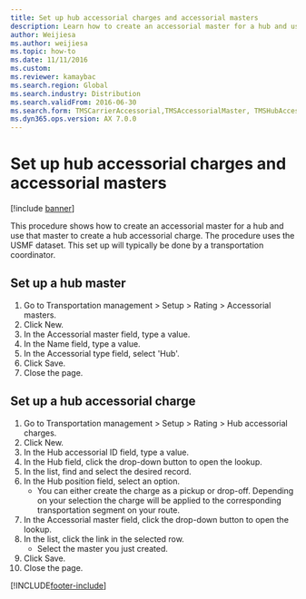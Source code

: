 ```yaml
--- 
title: Set up hub accessorial charges and accessorial masters
description: Learn how to create an accessorial master for a hub and use that master to create a hub accessorial charge, including step-by-step processes. 
author: Weijiesa
ms.author: weijiesa
ms.topic: how-to
ms.date: 11/11/2016
ms.custom: 
ms.reviewer: kamaybac 
ms.search.region: Global
ms.search.industry: Distribution
ms.search.validFrom: 2016-06-30
ms.search.form: TMSCarrierAccessorial,TMSAccessorialMaster, TMSHubAccessorial
ms.dyn365.ops.version: AX 7.0.0 
---
```


# Set up hub accessorial charges and accessorial masters

[!include [banner](../../includes/banner.md)]

This procedure shows how to create an accessorial master for a hub and use that master to create a hub accessorial charge. The procedure uses the USMF dataset. This set up will typically be done by a transportation coordinator.


## Set up a hub master
1. Go to Transportation management > Setup > Rating > Accessorial masters.
2. Click New.
3. In the Accessorial master field, type a value.
4. In the Name field, type a value.
5. In the Accessorial type field, select 'Hub'.
6. Click Save.
7. Close the page.

## Set up a hub accessorial charge
1. Go to Transportation management > Setup > Rating > Hub accessorial charges.
2. Click New.
3. In the Hub accessorial ID field, type a value.
4. In the Hub field, click the drop-down button to open the lookup.
5. In the list, find and select the desired record.
6. In the Hub position field, select an option.
    * You can either create the charge as a pickup or drop-off. Depending on your selection the charge will be applied to the corresponding transportation segment on your route.  
7. In the Accessorial master field, click the drop-down button to open the lookup.
8. In the list, click the link in the selected row.
    * Select the master you just created.  
9. Click Save.
10. Close the page.



[!INCLUDE[footer-include](../../../includes/footer-banner.md)]